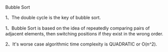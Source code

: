 Bubble Sort

1、The double cycle is the key of bubble sort.

1、Bubble Sort is based on the idea of repeatedly comparing pairs of adjacent elements, then switching positions if they exist in the wrong order.

2、It's worse case algorithmic time complexity is QUADRATIC or O(n^2).
